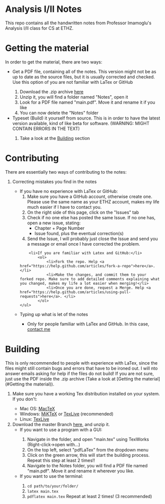 Analysis I/II Notes
===================
This repo contains all the handwritten notes from Professor Imamoglu's Analysis I/II class for CS at ETHZ. 

<a name="Getting the material"></a>
Getting the material
====================

In order to get the material, there are two ways:
<ul>
<li>Get a PDF file, containing all of the notes. This version might not be as up to date as the source files, but it is usually corrected and checked. Use this option of you are not familiar with LaTex or GitHub</li>
<ol>
<li>Download the .zip archive <a href="https://github.com/pennatil/Analysis-Notes/archive/master.zip">here</a></li>
<li>Unzip it, you will find a folder named "Notes", open it</li>
<li>Look for a PDF file named "main.pdf". Move it and rename it if you like</li>
<li>You can now delete the "Notes" folder</li>
</ol>
<li>Typeset (Build) it yourself from source. This is in order to have the latest version available, kind of like beta for software. (WARNING: MIGHT CONTAIN ERRORS IN THE TEXT)</li>
<ol><li>Take a look at the <a href="#Building">Building</a> section </li></ol>
</ul>





Contributing
============

There are essentially two ways of contributing to the notes:
<ol>
	<li>Correcting mistakes you find in the notes</li>
	<ul>
		<li>If you have no experience with LaTex or GitHub:
			<ol>
				<li>Make sure you have a GitHub account, otherwise create one. Please use the same name as your ETHZ account, makes my life much easier if I have to contact you.</li>
				<li>On the right side of this page, click on the "Issues" tab</li>
				<li>Check if no one else has posted the same Issue. If no one has, open a new issue, stating:
					<ul>
						<li>Chapter + Page Number</li>
						<li>Issue found, plus the eventual correction(s)</li>
					</ul>
				<li>Send the Issue, I will probably just close the Issue and send you a message or email once I have corrected the problem.
			</ol>
			
		<li>If you are familiar with Latex and GitHub:</li>
			<ol>
				<li>Fork the repo. Help <a href="https://help.github.com/articles/fork-a-repo">here</a>. </li>
				<li>Make the changes, and commit them to your forked repo. Make sure to add detailed comments explaining what you changed, makes my life a lot easier when merging!</li>
				<li>Once you are done, request a Merge. Help <a href="https://help.github.com/articles/using-pull-requests">here</a>. </li>
			</ol>
	</ul>
<li>Typing up what is let of the notes</li>
<ul><li>Only for people familiar with LaTex and GitHub. In this case, <a href="mailto:pennatil@student.ethz.ch?Subject=I%20Want%20to%20help!">contact me</a></li></ul>
</ol>

<a name="Building"></a>
Building
========
This is only recommended to people with experience with LaTex, since the files might still contain bugs and errors that have to be ironed out. I will nto answer emails asking for help if the files do not build! If you are not sure, just use the PDF inside the .zip archive (Take a look at [Getting the material](#Getting the material)).
<ol>
<li>Make sure you have a working Tex distribution installed on your system. If you don't:</li>
<ul><li>Mac OS: <a href="http://tug.org/mactex/">MacTeX</a></li>
<li>Windows: <a href="http://miktex.org/download">MiKTeX</a> or <a href="https://www.tug.org/texlive/acquire-netinstall.html">TexLive</a> (recommended)
<li>Linux: <a href="https://www.tug.org/texlive/quickinstall.html">TexLive</a></li>
</ul>
<li>Download the master Branch <a href="https://github.com/pennatil/Analysis-Notes/archive/master.zip">here</a>, and unzip it. 
<ul>
<li>If you want to use a program with a GUI:</li>
<ol>
<li>Navigate in the folder, and open "main.tex" using TexWorks (Right-click->open with...)</li>
<li>On the top left, select "pdfLaTex" from the dropdown menu</li>
<li>Click on the green arrow, this will start the building process. Repeat this step at least 2 times!!</li>
<li>Navigate to the Notes folder, you will find a PDF file named "main.pdf". Move it and rename it wherever you like.</li>
</ol>
<li>If you want to use the terminal:</li>
<ol>
<li><code>cd path/to/your/folder/</code></li>
<li><code>latex main.tex</code></li>
<li><code>pdflatex main.tex</code> Repeat at least 2 times! (3 recommended)</li>
</ol>
</ol>


